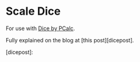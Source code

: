 # Scale Dice

For use with [Dice by PCalc][pcalcdice].

Fully explained on the blog at [this post][dicepost].


[pcalcdice]: https://www.pcalc.com/dice/
[dicepost]: 